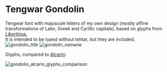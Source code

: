# Tengwar Gondolin

Tengwar font with majuscule letters of my own design (mostly affine transformations of Latin, Greek and Cyrillic capitals), based on glyphs from [_Libertinus._](https://github.com/alerque/libertinus)  
It is intended to be typed without tehtar, but they are included.
![gondolin_title](https://user-images.githubusercontent.com/16606427/197367816-146caf8c-3948-4d29-8548-42797afd99fb.png)
![gondolin_namarie](https://user-images.githubusercontent.com/16606427/219173449-1ab849b1-e633-4c72-aebb-1299910cc7d6.png)

Glyphs, compared to [_Alcarin_](https://github.com/Tosche/Alcarin-Tengwar):

![gondolin_alcarin_glyphs_comparison](https://user-images.githubusercontent.com/16606427/219267343-25289306-3160-44cb-b7d9-75fd68892316.png)
